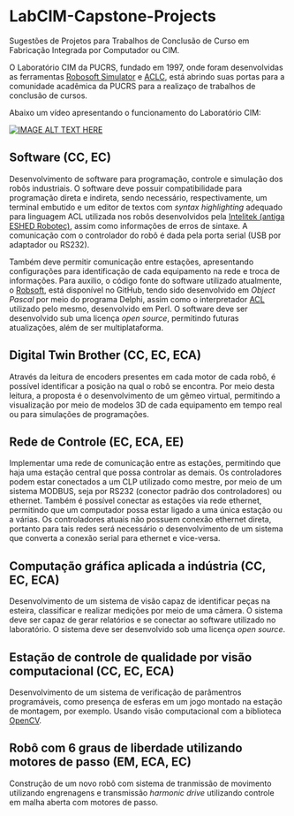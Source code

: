 # LabCIM-Capstone-Projects

Sugestões de Projetos para Trabalhos de Conclusão de Curso em Fabricação Integrada por Computador ou CIM.

O Laboratório CIM da PUCRS, fundado em 1997, onde foram desenvolvidas as
ferramentas [Robosoft Simulator](https://github.com/cimtools/robosoft) e
[ACLC](https://github.com/cimtools/aclc), está abrindo suas portas para a comunidade
acadêmica da PUCRS para a realizaço de trabalhos de conclusão de cursos.

Abaixo um vídeo apresentando o funcionamento do Laboratório CIM:

[![IMAGE ALT TEXT HERE](https://img.youtube.com/vi/iYh5go_5Sc8/0.jpg)](https://www.youtube.com/watch?v=iYh5go_5Sc8)

## Software (CC, EC)

Desenvolvimento de software para programação, controle e simulação dos
robôs industriais. O software deve possuir compatibilidade para programação
direta e indireta, sendo necessário, respectivamente, um terminal embutido
e um editor de textos com *syntax highlighting* adequado para linguagem ACL utilizada
nos robôs desenvolvidos pela [Intelitek (antiga ESHED Robotec)](https://www.intelitek.com/),
assim como informações de erros de sintaxe. A comunicação com o controlador do
robô é dada pela porta serial (USB por adaptador ou RS232). 

Também deve permitir comunicação entre estações, apresentando configurações
para identificação de cada equipamento na rede e troca de informações.
Para auxilio, o código fonte do software utilizado atualmente, o [Robsoft](https://github.com/cimtools/robosoft),
está disponível no GitHub, tendo sido desenvolvido em *Object Pascal* por meio do
programa Delphi, assim como o interpretador [ACL](https://github.com/cimtools/aclc) utilizado pelo mesmo,
desenvolvido em Perl. O software deve ser desenvolvido sub uma licença *open source*,
permitindo futuras atualizações, além de ser multiplataforma.

## Digital Twin Brother (CC, EC, ECA)

Através da leitura de encoders presentes em cada motor de cada robô,
é possível identificar a posição na qual o robô se encontra. Por meio
desta leitura, a proposta é o desenvolvimento de um gêmeo virtual,
permitindo a visualização por meio de modelos 3D de cada equipamento
em tempo real ou para simulações de programações.

## Rede de Controle (EC, ECA, EE)

Implementar uma rede de comunicação entre as estações, permitindo que
haja uma estação central que possa controlar as demais. Os controladores
podem estar conectados a um CLP utilizado como mestre, por meio de um
sistema MODBUS, seja por RS232 (conector padrão dos controladores) ou
ethernet. Também é possível conectar as estações via rede ethernet,
permitindo que um computador possa estar ligado a uma única estação ou a
várias. Os controladores atuais não possuem conexão ethernet direta,
portanto para tais redes será necessário o desenvolvimento de um sistema
que converta a conexão serial para ethernet e vice-versa. 

## Computação gráfica aplicada a indústria (CC, EC, ECA)

Desenvolvimento de um sistema de visão capaz de identificar peças na esteira,
classificar e realizar medições por meio de uma câmera. O sistema deve ser
capaz de gerar relatórios e se conectar ao software utilizado no laboratório.
O sistema deve ser desenvolvido sob uma licença *open source*.

## Estação de controle de qualidade por visão computacional (CC, EC, ECA)

Desenvolvimento de um sistema de verificação de parâmentros programáveis,
como presença de esferas em um jogo montado na estação de montagem, por exemplo.
Usando visão computacional com a biblioteca [OpenCV](https://opencv.org/).

## Robô com 6 graus de liberdade utilizando motores de passo (EM, ECA, EC)

Construção de um novo robô com sistema de tranmissão de movimento 
utilizando engrenagens e transmissão *harmonic drive* utilizando 
controle em malha aberta com motores de passo.

